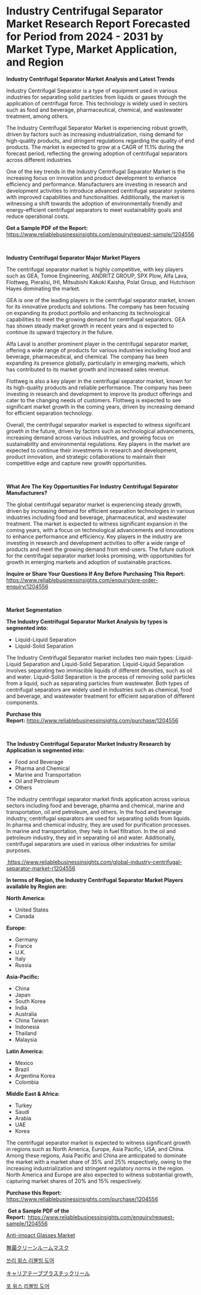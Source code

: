 <p><h1>Industry Centrifugal Separator Market Research Report Forecasted for Period from 2024 -  2031 by Market Type, Market Application, and Region</h1></p><p><strong>Industry Centrifugal Separator Market Analysis and Latest Trends</strong></p>
<p><p>Industry Centrifugal Separator is a type of equipment used in various industries for separating solid particles from liquids or gases through the application of centrifugal force. This technology is widely used in sectors such as food and beverage, pharmaceutical, chemical, and wastewater treatment, among others.</p><p>The Industry Centrifugal Separator Market is experiencing robust growth, driven by factors such as increasing industrialization, rising demand for high-quality products, and stringent regulations regarding the quality of end products. The market is expected to grow at a CAGR of 11.1% during the forecast period, reflecting the growing adoption of centrifugal separators across different industries.</p><p>One of the key trends in the Industry Centrifugal Separator Market is the increasing focus on innovation and product development to enhance efficiency and performance. Manufacturers are investing in research and development activities to introduce advanced centrifugal separator systems with improved capabilities and functionalities. Additionally, the market is witnessing a shift towards the adoption of environmentally friendly and energy-efficient centrifugal separators to meet sustainability goals and reduce operational costs.</p></p>
<p><strong>Get a Sample PDF of the Report:&nbsp;</strong> <a href="https://www.reliablebusinessinsights.com/enquiry/request-sample/1204556">https://www.reliablebusinessinsights.com/enquiry/request-sample/1204556</a></p>
<p>&nbsp;</p>
<p><strong>Industry Centrifugal Separator Major Market Players</strong></p>
<p><p>The centrifugal separator market is highly competitive, with key players such as GEA, Tomoe Engineering, ANDRITZ GROUP, SPX Plow, Alfa Lava, Flottweg, Pieralisi, IHI, Mitsubishi Kakoki Kaisha, Polat Group, and Hutchison Hayes dominating the market.</p><p>GEA is one of the leading players in the centrifugal separator market, known for its innovative products and solutions. The company has been focusing on expanding its product portfolio and enhancing its technological capabilities to meet the growing demand for centrifugal separators. GEA has shown steady market growth in recent years and is expected to continue its upward trajectory in the future.</p><p>Alfa Laval is another prominent player in the centrifugal separator market, offering a wide range of products for various industries including food and beverage, pharmaceutical, and chemical. The company has been expanding its presence globally, particularly in emerging markets, which has contributed to its market growth and increased sales revenue.</p><p>Flottweg is also a key player in the centrifugal separator market, known for its high-quality products and reliable performance. The company has been investing in research and development to improve its product offerings and cater to the changing needs of customers. Flottweg is expected to see significant market growth in the coming years, driven by increasing demand for efficient separation technology.</p><p>Overall, the centrifugal separator market is expected to witness significant growth in the future, driven by factors such as technological advancements, increasing demand across various industries, and growing focus on sustainability and environmental regulations. Key players in the market are expected to continue their investments in research and development, product innovation, and strategic collaborations to maintain their competitive edge and capture new growth opportunities.</p></p>
<p>&nbsp;</p>
<p><strong>What Are The Key Opportunities For Industry Centrifugal Separator Manufacturers?</strong></p>
<p><p>The global centrifugal separator market is experiencing steady growth, driven by increasing demand for efficient separation technologies in various industries including food and beverage, pharmaceutical, and wastewater treatment. The market is expected to witness significant expansion in the coming years, with a focus on technological advancements and innovations to enhance performance and efficiency. Key players in the industry are investing in research and development activities to offer a wide range of products and meet the growing demand from end-users. The future outlook for the centrifugal separator market looks promising, with opportunities for growth in emerging markets and adoption of sustainable practices.</p></p>
<p><strong>Inquire or Share Your Questions If Any Before Purchasing This Report:</strong> <a href="https://www.reliablebusinessinsights.com/enquiry/pre-order-enquiry/1204556">https://www.reliablebusinessinsights.com/enquiry/pre-order-enquiry/1204556</a></p>
<p>&nbsp;</p>
<p><strong>Market Segmentation</strong></p>
<p><strong>The Industry Centrifugal Separator Market Analysis by types is segmented into:</strong></p>
<p><ul><li>Liquid-Liquid Separation</li><li>Liquid-Solid Separation</li></ul></p>
<p><p>The Industry Centrifugal Separator market includes two main types: Liquid-Liquid Separation and Liquid-Solid Separation. Liquid-Liquid Separation involves separating two immiscible liquids of different densities, such as oil and water. Liquid-Solid Separation is the process of removing solid particles from a liquid, such as separating particles from wastewater. Both types of centrifugal separators are widely used in industries such as chemical, food and beverage, and wastewater treatment for efficient separation of different components.</p></p>
<p><strong>Purchase this Report:&nbsp;</strong><a href="https://www.reliablebusinessinsights.com/purchase/1204556">https://www.reliablebusinessinsights.com/purchase/1204556</a></p>
<p>&nbsp;</p>
<p><strong>The Industry Centrifugal Separator Market Industry Research by Application is segmented into:</strong></p>
<p><ul><li>Food and Beverage</li><li>Pharma and Chemical</li><li>Marine and Transportation</li><li>Oil and Petroleum</li><li>Others</li></ul></p>
<p><p>The industry centrifugal separator market finds application across various sectors including food and beverage, pharma and chemical, marine and transportation, oil and petroleum, and others. In the food and beverage industry, centrifugal separators are used for separating solids from liquids. In pharma and chemical industry, they are used for purification processes. In marine and transportation, they help in fuel filtration. In the oil and petroleum industry, they aid in separating oil and water. Additionally, centrifugal separators are used in various other industries for similar purposes.</p></p>
<p><a href="https://www.reliablebusinessinsights.com/global-industry-centrifugal-separator-market-r1204556">&nbsp;https://www.reliablebusinessinsights.com/global-industry-centrifugal-separator-market-r1204556</a></p>
<p><strong>In terms of Region, the Industry Centrifugal Separator Market Players available by Region are:</strong></p>
<p>
    <p> <strong> North America: </strong>
        <ul>
            <li>United States</li>
            <li>Canada</li>
        </ul>
        </p> 
    <p> <strong> Europe: </strong>
        <ul>
            <li>Germany</li>
            <li>France</li>
            <li>U.K.</li>
            <li>Italy</li>
            <li>Russia</li>
        </ul>
        </p> 
    <p> <strong> Asia-Pacific: </strong>
        <ul>
            <li>China</li>
            <li>Japan</li>
            <li>South Korea</li>
            <li>India</li>
            <li>Australia</li>
            <li>China Taiwan</li>
            <li>Indonesia</li>
            <li>Thailand</li>
            <li>Malaysia</li>
        </ul>
        </p> 
    <p> <strong> Latin America: </strong>
        <ul>
            <li>Mexico</li>
            <li>Brazil</li>
            <li>Argentina Korea</li>
            <li>Colombia</li>
        </ul>
        </p> 
    <p> <strong> Middle East & Africa: </strong>
        <ul>
            <li>Turkey</li>
            <li>Saudi</li>
            <li>Arabia</li>
            <li>UAE</li>
            <li>Korea</li>
        </ul>
    </p>
    </p>
<p><p>The centrifugal separator market is expected to witness significant growth in regions such as North America, Europe, Asia Pacific, USA, and China. Among these regions, Asia Pacific and China are anticipated to dominate the market with a market share of 35% and 25% respectively, owing to the increasing industrialization and stringent regulatory norms in the region. North America and Europe are also expected to witness substantial growth, capturing market shares of 20% and 15% respectively.</p></p>
<p><strong>Purchase this Report: </strong><a href="https://www.reliablebusinessinsights.com/purchase/1204556">https://www.reliablebusinessinsights.com/purchase/1204556</a></p>
<p>&nbsp;<strong>Get a Sample PDF of the Report:&nbsp;&nbsp;</strong><a href="https://www.reliablebusinessinsights.com/enquiry/request-sample/1204556">https://www.reliablebusinessinsights.com/enquiry/request-sample/1204556</a></p>
<p><strong></strong></p>
<p><p><a href="https://github.com/moyahfrancoestellec51j635wcx/Market-Research-Report-List-2/blob/main/anti-impact-glasses-market.md">Anti-impact Glasses Market</a></p><p><a href="https://github.com/DudleyFerry/Market-Research-Report-List-1/blob/main/7975044111371.md">無菌クリーンルームマスク</a></p><p><a href="https://github.com/CarmellaLang1/Market-Research-Report-List-1/blob/main/5833786106306.md">쓰리 윙스 리볼빙 도어</a></p><p><a href="https://github.com/DemarcusKuhlman/Market-Research-Report-List-1/blob/main/2986409111370.md">キャリアテーププラスチックリール</a></p><p><a href="https://github.com/Jackieshlerin98056/Market-Research-Report-List-1/blob/main/5861587106307.md">포 윙스 리볼빙 도어</a></p></p>
